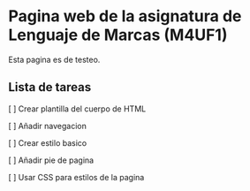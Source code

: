 # Pagina web de la asignatura de Lenguaje de Marcas (M4UF1)

Esta pagina es de testeo. 

## Lista de tareas

[ ] Crear plantilla del cuerpo de HTML

[ ] Añadir navegacion

[ ] Crear estilo basico

[ ] Añadir pie de pagina

[ ] Usar CSS para estilos de la pagina

